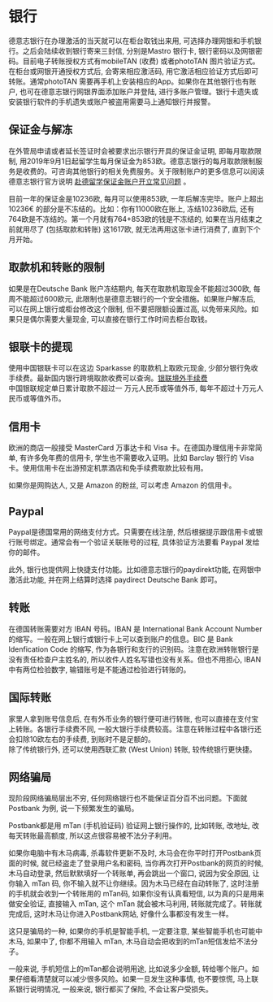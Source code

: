 # 银行

德意志银行在办理激活的当天就可以在柜台取钱出来用, 可选择办理网银和手机银行。之后会陆续收到银行寄来三封信, 分别是Mastro 银行卡, 银行密码以及网银密码。目前电子转账授权方式有mobileTAN (收费) 或者photoTAN 图片验证方式。在柜台或网银开通授权方式后, 会寄来相应激活码, 用它激活相应验证方式后即可转账。通常photoTAN 需要再手机上安装相应的App。如果你在其他银行也有账户, 也可在德意志银行网银界面添加账户并登陆, 进行多账户管理。银行卡遗失或安装银行软件的手机遗失或账户被盗用需要马上通知银行并报警。

## 保证金与解冻

在外管局申请或者延长签证时会被要求出示银行开具的保证金证明, 即每月取款限制, 用2019年9月1日起留学生每月保证金为853欧。德意志银行的每月取款限制服务是收费的。可咨询其他银行的相关免费服务。关于限制账户的更多信息可以阅读德意志银行官方说明 [赴德留学保证金账户开立常见问题](https://china.db.com/china/docs/Student_Ac_Opening_QA_V1.0_Apr10.pdf) 。

目前一年的保证金是10236欧, 每月可以使用853欧, 一年后解冻完毕。账户上超出10236€ 的部分是不冻结的。比如：你有11000欧在账上, 冻结10236欧后, 还有764欧是不冻结的。第一个月就有764+853欧的钱是不冻结的, 如果在当月结束之前就用尽了 (包括取款和转账)   这1617欧, 就无法再用这张卡进行消费了, 直到下个月开始。

## 取款机和转账的限制

如果是在Deutsche Bank 账户冻结期内, 每天在取款机取现金不能超过300欧, 每周不能超过600欧元, 此限制也是德意志银行的一个安全措施。如果账户解冻后, 可以在网上银行或柜台修改这个限制, 但不要把限额设置过高, 以免带来风险。如果只是偶尔需要大量现金, 可以直接在银行工作时间去柜台取钱。

## 银联卡的提现

使用中国银联卡可以在这边 Sparkasse 的取款机上取欧元现金, 少部分银行免收手续费。最新国内银行跨境取款收费可以查询。[银联境外手续费](https://www.kuaiyilicai.com/bank/upatmcharge.html)  
中国银联规定单日累计取款不超过一  万元人民币或等值外币, 每年不超过十万元人民币或等值外币。

## 信用卡

欧洲的商店一般接受 MasterCard 万事达卡和 Visa 卡。在德国办理信用卡非常简单, 有许多免年费的信用卡, 学生也不需要收入证明。比如 Barclay 银行的 Visa 卡。使用信用卡在出游预定机票酒店和免手续费取款比较有用。

如果你是网购达人, 又是 Amazon 的粉丝, 可以考虑 Amazon 的信用卡。

## Paypal

Paypal是德国常用的网络支付方式。只需要在线注册, 然后根据提示跟信用卡或银行账号绑定。通常会有一个验证关联账号的过程, 具体验证方法要看 Paypal 发给你的邮件。

此外, 银行也提供网上快捷支付功能。比如德意志银行的paydirekt功能, 在网银中激活此功能, 并在网上结算时选择 paydirect Deutsche Bank 即可。

## 转账

在德国转账需要对方 IBAN 号码。IBAN 是 International Bank Account Number的缩写。一般在网上银行或银行卡上可以查到账户的信息。BIC 是 Bank Idenfication Code 的缩写, 作为各银行和支行的识别码。注意在欧洲转账银行是没有责任检查户主姓名的, 所以收件人姓名写错也没有关系。但也不用担心, IBAN 中有两位检验数字, 输错账号是不能通过检验进行转账的。

## 国际转账

家里人拿到账号信息后, 在有外币业务的银行便可进行转账, 也可以直接在支付宝上转账。各银行手续费不同, 一般大银行手续费较高。注意在转账过程中各银行还会扣除10欧左右的手续费, 到账时不是足额的。  
除了传统银行外, 还可以使用西联汇款 (West Union) 转账, 较传统银行更快捷。

## 网络骗局

现阶段网络骗局层出不穷, 任何网络银行也不能保证百分百不出问题。下面就 Postbank 为例, 说一下频繁发生的骗局。

Postbank都是用 mTan (手机验证码) 验证网上银行操作的, 比如转账, 改地址, 改每天转账最高额度, 所以这点很容易被不法分子利用。

如果你电脑中有木马病毒, 杀毒软件更新不及时, 木马会在你平时打开Postbank页面的时候, 就已经盗走了登录用户名和密码, 当你再次打开Postbank的网页的时候, 木马自动登录, 然后默默填好一个转账单, 再会跳出一个窗口, 说因为安全原因, 让你输入 mTan 码, 你不输入就不让你继续。因为木马已经在自动转账了, 这时注册的手机就会收到一个转账用的 mTan码, 如果你没有认真看短信, 以为真的只是用来做安全验证, 直接输入 mTan, 这个 mTan 就会被木马利用, 转账就完成了。转账就完成后, 这时木马让你进入Postbank网站, 好像什么事都没有发生一样。

这只是骗局的一种, 如果你的手机是智能手机, 一定要注意, 某些智能手机也可能中木马, 如果中了, 你都不用输入 mTan, 木马自动会把收到的mTan短信发给不法分子。

一般来说, 手机短信上的mTan都会说明用途, 比如说多少金额, 转给哪个账户。如果仔细看清楚就可以减少很多风险。如果一旦发生这种事情, 也不要惊慌, 马上联系银行说明情况, 一般来说, 银行都买了保险, 不会让客户受损失。